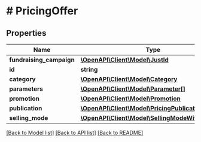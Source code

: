 # # PricingOffer

## Properties

Name | Type | Description | Notes
------------ | ------------- | ------------- | -------------
**fundraising_campaign** | [**\OpenAPI\Client\Model\JustId**](JustId.md) |  | [optional]
**id** | **string** |  | [optional]
**category** | [**\OpenAPI\Client\Model\Category**](Category.md) |  | [optional]
**parameters** | [**\OpenAPI\Client\Model\Parameter[]**](Parameter.md) |  | [optional]
**promotion** | [**\OpenAPI\Client\Model\Promotion**](Promotion.md) |  | [optional]
**publication** | [**\OpenAPI\Client\Model\PricingPublication**](PricingPublication.md) |  | [optional]
**selling_mode** | [**\OpenAPI\Client\Model\SellingModeWithNetPrice**](SellingModeWithNetPrice.md) |  | [optional]

[[Back to Model list]](../../README.md#models) [[Back to API list]](../../README.md#endpoints) [[Back to README]](../../README.md)
